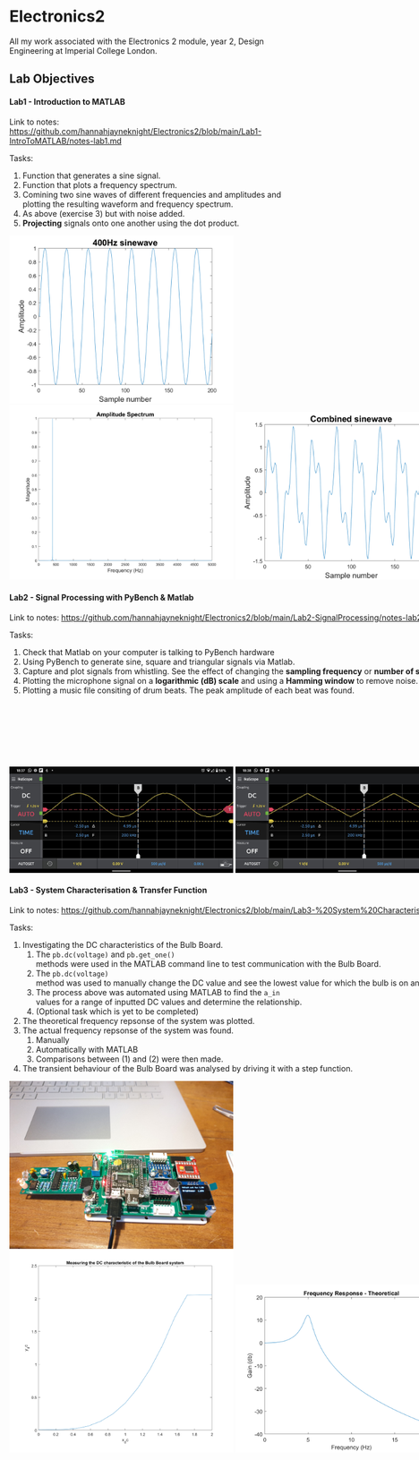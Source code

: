 # Electronics2

All my work associated with the Electronics 2 module, year 2, Design Engineering at Imperial College London.



## Lab Objectives

#### Lab1 - Introduction to MATLAB

Link to notes: https://github.com/hannahjayneknight/Electronics2/blob/main/Lab1-IntroToMATLAB/notes-lab1.md <br />

Tasks:
1. Function that generates a sine signal.
2. Function that plots a frequency spectrum.
3. Comining two sine waves of different frequencies and amplitudes and plotting the resulting waveform and frequency spectrum.
4. As above (exercise 3) but with noise added.
5. **Projecting** signals onto one another using the dot product. <br />

<img src="Lab1-IntroToMATLAB/sine_gen_test.png" alt="Simple sine wave" width="400"/> <nobr>
<img src="Lab1-IntroToMATLAB/plot_spec_test.png" alt="Simple frequency spectrum" width="400"/>
<img src="Lab1-IntroToMATLAB/combined_sine_wave.png" alt="Combining sine waves" width="400"/> <nobr>
<img src="Lab1-IntroToMATLAB/analysing_phase_shift.png" alt="Phase shifted" width="400"/>
<img src="Lab1-IntroToMATLAB/noisy_wave.png" alt="Noisy wave time domain" width="400"/> <nobr>
<img src="Lab1-IntroToMATLAB/noisy_wave_spectrum.png" alt="Noisy wave spectrum" width="400"/>

#### Lab2 - Signal Processing with PyBench & Matlab

Link to notes: https://github.com/hannahjayneknight/Electronics2/blob/main/Lab2-SignalProcessing/notes-lab2.md <br />

Tasks:
1. Check that Matlab on your computer is talking to PyBench hardware
2. Using PyBench to generate sine, square and triangular signals via Matlab.
3. Capture and plot signals from whistling. See the effect of changing the **sampling frequency** or **number of samples** collected. Used a while loop to continously plot the signal.
4. Plotting the microphone signal on a **logarithmic (dB) scale** and using a **Hamming window** to remove noise.
5. Plotting a music file consiting of drum beats. The peak amplitude of each beat was found.

<img src="Lab2-SignalProcessing/ex2_sine.jpeg" alt="Sine wave" width="400"/> <nobr>
<img src="Lab2-SignalProcessing/ex2_triangle.jpeg" alt="Triangle wave" width="400"/> 
<img src="Lab2-SignalProcessing/ex2_square.jpeg" alt="Square wave" width="400"/> <nobr>
<img src="Lab2-SignalProcessing/weird-sine-wave.jpeg" alt="Weird wave" width="400"/>
<img src="Lab2-SignalProcessing/whistle freq domain.png" alt="Whistle frequency domain" width="400"/> <nobr>
<img src="Lab2-SignalProcessing/whistle time domain.png" alt="Whistle time domain" width="400"/>
<img src="Lab2-SignalProcessing/task4a hamming window spectrum.png" alt="Hamming window spectrum" width="400"/> <nobr>
<img src="Lab2-SignalProcessing/drum.png" alt="Drum beats time domain" width="400"/>
<img src="Lab2-SignalProcessing/drum_energy.png" alt="Energy of drum beats" width="400"/>

#### Lab3 -  System Characterisation & Transfer Function

Link to notes: https://github.com/hannahjayneknight/Electronics2/blob/main/Lab3-%20System%20Characterisation%20%26%20Transfer%20Function/notes-lab3.md <br />

Tasks:
1. Investigating the DC characteristics of the Bulb Board.
    1. The ```pb.dc(voltage)``` and  ```pb.get_one()``` methods were used in the MATLAB command line to test communication with the Bulb Board.
    2. The ```pb.dc(voltage)``` method was used to manually change the DC value and see the lowest value for which the bulb is on and the lowest value for which the bulb is at maximum brightness.
    3. The process above was automated using MATLAB to find the ```a_in``` values for a range of inputted DC values and determine the relationship.
    4. (Optional task which is yet to be completed)
2. The theoretical frequency repsonse of the system was plotted.
3. The actual frequency repsonse of the system was found.
    1. Manually
    2. Automatically with MATLAB
    3. Comparisons between (1) and (2) were then made.
4. The transient behaviour of the Bulb Board was analysed by driving it with a step function.

<img src="Lab3- System Characterisation & Transfer Function/setting-up-bulb-board.jpg" alt="Setting up the bulb board" width="400"/><nobr>
<img src="Lab3- System Characterisation & Transfer Function/DC-characteristics-bulb-board.png" alt="DC characteristic of bulb board" width="400"/>
<img src="Lab3- System Characterisation & Transfer Function/theoretical-freq-response.png" alt="Theoretical frequency response" width="400"/> <nobr>
<img src="Lab3- System Characterisation & Transfer Function/manually-finding-freq-response.png" alt="Manually finding frequency response" width="400"/> 
<img src="Lab3- System Characterisation & Transfer Function/ex3a-freq-response.png" alt="Automatically finding frequency response" width="400"/> <nobr>
<img src="Lab3- System Characterisation & Transfer Function/step-respsonse.png" alt="Step response" width="400"/> 
